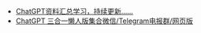 - [ChatGPT资料汇总学习，持续更新......](https://github.com/dalinvip/Awesome-ChatGPT)
- [ChatGPT 三合一懒人版集合微信/Telegram电报群/网页版](https://juejin.cn/post/7204735957778186300)
